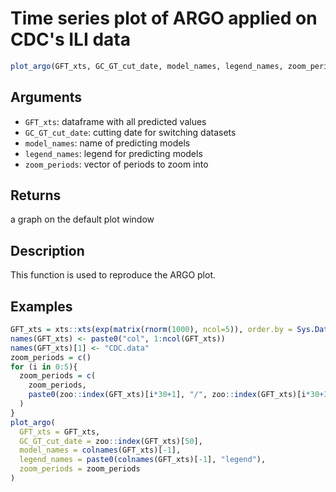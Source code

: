 # Time series plot of ARGO applied on CDC's ILI data

```r
plot_argo(GFT_xts, GC_GT_cut_date, model_names, legend_names, zoom_periods)
```

## Arguments

- `GFT_xts`: dataframe with all predicted values
- `GC_GT_cut_date`: cutting date for switching datasets
- `model_names`: name of predicting models
- `legend_names`: legend for predicting models
- `zoom_periods`: vector of periods to zoom into

## Returns

a graph on the default plot window

## Description

This function is used to reproduce the ARGO plot.

## Examples

```r
GFT_xts = xts::xts(exp(matrix(rnorm(1000), ncol=5)), order.by = Sys.Date() - (200:1))
names(GFT_xts) <- paste0("col", 1:ncol(GFT_xts))
names(GFT_xts)[1] <- "CDC.data"
zoom_periods = c()
for (i in 0:5){
  zoom_periods = c(
    zoom_periods,
    paste0(zoo::index(GFT_xts)[i*30+1], "/", zoo::index(GFT_xts)[i*30+30])
  )
}
plot_argo(
  GFT_xts = GFT_xts,
  GC_GT_cut_date = zoo::index(GFT_xts)[50],
  model_names = colnames(GFT_xts)[-1],
  legend_names = paste0(colnames(GFT_xts)[-1], "legend"),
  zoom_periods = zoom_periods
)
```



